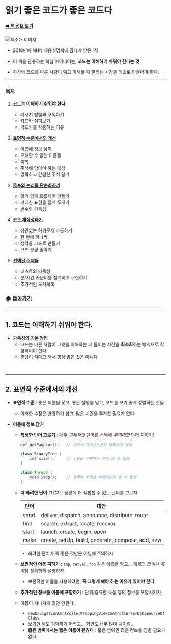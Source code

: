 # 읽기 좋은 코드가 좋은 코드다

#### [:arrow_right: 책 정보 보기](https://book.naver.com/bookdb/book_detail.nhn?bid=6871807)

![책소개 이미지](https://user-images.githubusercontent.com/17778171/57186528-c3208800-6f1b-11e9-9497-b7ed7b6c66f8.png)

- 2018년에 NHN 채용설명회에 갔다가 받은 책!

- 이 책을 관통하는 핵심 아이디어는, **코드는 이해하기 쉬워야 한다는 것**

- 자신의 코드를 다른 사람이 읽고 이해할 때 걸리는 시간을 최소로 만들어야 한다.

  

------

### 목차

1. [**코드는 이해하기 쉬워야 한다**](#)

   - 메시지 발행과 구독하기
   - 카프카 살펴보기
   - 카프카를 사용하는 이유

2. [**표면적 수준에서의 개선**](#)  

   - 이름에 정보 담기
   - 오해할 수 없는 이름들
   - 미학
   - 주석에 담아야 하는 대상
   - 명확하고 간결한 주석 달기

3. [**루프와 논리를 단순화하기**](#)

   - 읽기 쉽게 흐름제어 만들기
   - 거대한 표현을 잘게 쪼개기
   - 변수와 가독성

4. [**코드 재작성하기**](#)

   - 상관없는 하위문제 추출하기
   - 한 번에 하나씩
   - 생각을 코드로 만들기
   - 코드 분량 줄이기

5. [**선택된 주제들**](#)

   - 테스트와 가독성
   - 분/시간 카운터를 설계하고 구현하기
   - 추가적인 도서목록

   ####  

### 🏠 [**돌아가기**](https://github.com/3457soso/TIL)

####  

------

## 1. 코드는 이해하기 쉬워야 한다.

- **가독성의 기본 정리**
  - 코드는 다른 사람이 그것을 이해하는 데 들이는 시간을 **최소화**하는 방식으로 작성되어야 한다.
  - 분량이 적다고 해서 항상 좋은 것은 아니다

<br>

___

## 2. 표면적 수준에서의 개선

- **표면적 수준** : 좋은 이름을 짓고, 좋은 설명을 달고, 코드를 보기 좋게 정렬하는 것들

  - 이러한 수정은 반영하기 쉽고, 많은 시간을 투자할 필요가 없다.

- **이름에 정보 담기**

  - **특정한 단어 고르기** : 매우 *구체적인* 단어를 선택해 *무의미한* 단어 피하기!

    ```java
    def getPage(url): 	// 어디서 가져오는건지 명확하지 않음
    
    class BinaryTree {
        int size();		// 무엇을 반환하는 건지 알 수 없음
    }
    
    class Thread {
        void Stop();	// 정확히 무엇을 수행하는지 알 수 없음
    }
    ```

  - **더 화려한 단어 고르기** : 상황에 더 적합할 수 있는 단어를 고르자

    | 단어  | 대안                                              |
    | ----- | ------------------------------------------------- |
    | send  | deliver, dispatch, announce, distribute, route    |
    | find  | search, extract, locate, recover                  |
    | start | launch, create, begin, open                       |
    | make  | create, setUp, build, generate, compose, add, new |

    - 화려한 단어가 꼭 좋은 것만은 아님에 주의하자

  - **보편적인 이름 피하기** : `tmp`, `retval`, `foo` 같은 이름들 말고... 개체의 *값이나 목적*을 정확하게 설명하자

    - 보편적인 이름을 사용하려면, **꼭 그렇게 해야 하는 이유가 있어야 한다**

  - **추가적인 정보를 이름에 포함하기** : 단위/중요한 속성 등의 정보를 포함시키자

  - 이름이 지나치게 길면 안된다! 

    - `newNavigationControllerWrappingViewControllerForDataSourceOfClass`
    - 보기만 해도 기억하기 어렵고... 화면도 너무 많이 차지함...
    - **좁은 범위에서는 짧은 이름이 괜찮다** : 좁은 범위면 많은 정보를 담을 필요가 없다.

    